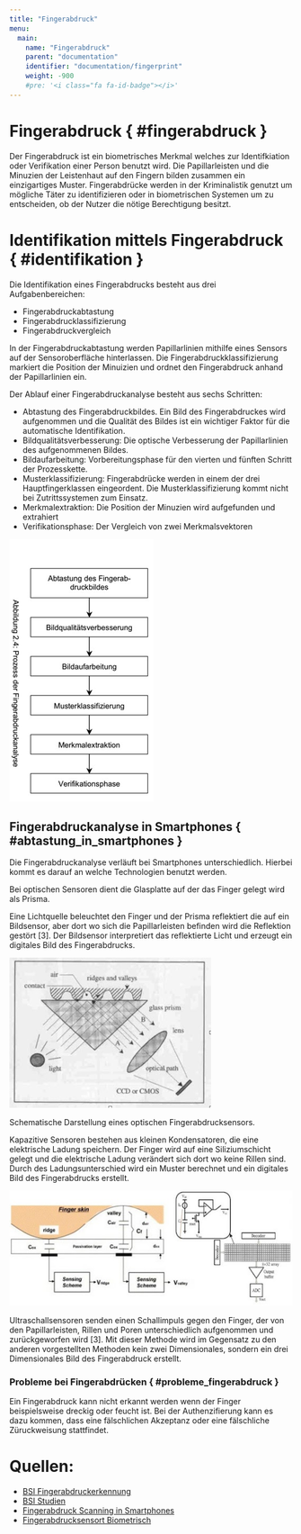 ```yaml
---
title: "Fingerabdruck"
menu:
  main:
    name: "Fingerabdruck"
    parent: "documentation"
    identifier: "documentation/fingerprint"
    weight: -900
    #pre: '<i class="fa fa-id-badge"></i>'
---
```


# Fingerabdruck { #fingerabdruck }

Der Fingerabdruck ist ein biometrisches Merkmal welches zur Identifkiation oder Verifikation einer Person benutzt wird. Die Papillarleisten und die Minuzien der Leistenhaut auf den Fingern bilden zusammen ein einzigartiges Muster. Fingerabdrücke werden in der Kriminalistik genutzt um mögliche Täter zu identifizieren oder in biometrischen Systemen um zu entscheiden, ob der Nutzer die nötige Berechtigung besitzt.

# Identifikation mittels Fingerabdruck { #identifikation }

Die Identifikation eines Fingerabdrucks besteht aus drei Aufgabenbereichen:

- Fingerabdruckabtastung
- Fingerabdrucklassifizierung
- Fingerabdruckvergleich

In der Fingerabdruckabtastung werden Papillarlinien mithilfe eines Sensors auf der Sensoroberfläche hinterlassen. Die Fingerabdruckklassifizierung markiert die Position der Minuizien und ordnet den Fingerabdruck anhand der Papillarlinien ein.

Der Ablauf einer Fingerabdruckanalyse besteht aus sechs Schritten:

- Abtastung des Fingerabdruckbildes. Ein Bild des Fingerabdruckes wird aufgenommen und die Qualität des Bildes ist ein wichtiger Faktor für die automatische Identifikation.
- Bildqualitätsverbesserung: Die optische Verbesserung der Papillarlinien des aufgenommenen Bildes.
- Bildaufarbeitung: Vorbereitungsphase für den vierten und fünften Schritt der Prozesskette.
- Musterklassifizierung: Fingerabdrücke werden in einem der drei Hauptfingerklassen eingeordent. Die Musterklassifizierung kommt nicht bei Zutrittssystemen zum Einsatz.
- Merkmalextraktion: Die Position der Minuzien wird aufgefunden und extrahiert
- Verifikationsphase: Der Vergleich von zwei Merkmalsvektoren

![Schritte zur Erkennung eines Fingerabdrucks](schritte-fingerabruck-erkennung.png#center)
 
## Fingerabdruckanalyse in Smartphones { #abtastung_in_smartphones }

Die Fingerabdruckanalyse verläuft bei Smartphones unterschiedlich. Hierbei kommt es darauf an welche Technologien benutzt werden.

Bei optischen Sensoren dient die Glasplatte auf der das Finger gelegt wird als Prisma.

Eine Lichtquelle beleuchtet den Finger und der Prisma reflektiert die auf ein Bildsensor, aber dort wo sich die Papillarleisten befinden wird die Reflektion gestört [3]. Der Bildsensor interpretiert das reflektierte Licht und erzeugt ein digitales Bild des Fingerabdrucks.

![Schritte zur Erkennung eines Fingerabdrucks](optische_abtastung.png#center)

Schematische Darstellung eines optischen Fingerabdrucksensors.

Kapazitive Sensoren bestehen aus kleinen Kondensatoren, die eine elektrische Ladung speichern. Der Finger wird auf eine Siliziumschicht gelegt und die elektrische Ladung verändert sich dort wo keine Rillen sind. Durch des Ladungsunterschied wird ein Muster berechnet und ein digitales Bild des Fingerabdrucks erstellt.

![Schritte zur Erkennung eines Fingerabdrucks](fingerabdruck-biometrie-sicherheit-technik-3f.png#center)

Ultraschallsensoren senden einen Schallimpuls gegen den Finger, der von den Papillarleisten, Rillen und Poren unterschiedlich aufgenommen und zurückgeworfen wird [3]. Mit dieser Methode wird im Gegensatz zu den anderen vorgestellten Methoden kein zwei Dimensionales, sondern ein drei Dimensionales Bild des Fingerabdruck erstellt.

### Probleme bei Fingerabdrücken { #probleme_fingerabdruck }

Ein Fingerabdruck kann nicht erkannt werden wenn der Finger beispielsweise dreckig oder feucht ist. Bei der Authenzifierung kann es dazu kommen, dass eine fälschlichen Akzeptanz oder eine fälschliche Züruckweisung stattfindet.

# Quellen:

- [BSI Fingerabdruckerkennung](https://www.bsi.bund.de/SharedDocs/Downloads/DE/BSI/Biometrie/Fingerabdruckerkennung_pdf.pdf?__blob=publicationFile)
- [BSI Studien](https://www.bsi.bund.de/SharedDocs/Downloads/DE/BSI/Publikationen/Studien/BioFinger/BioFinger_I_I_pdf.pdf;jsessionid=25FF596E82CA4FEA122FBEED02247AEF.2_cid369?__blob=publicationFile&v=2)
- [Fingerabdruck Scanning in Smartphones](https://www.connect.de/ratgeber/fingerabdruck-fingerprint-sensor-scanner-smartphone-finger-technik-3198730.html)
- [Fingerabdrucksensort Biometrisch](https://blog.deinhandy.de/fingerabdrucksensor-so-funktioniert-der-biometrische-scan)
